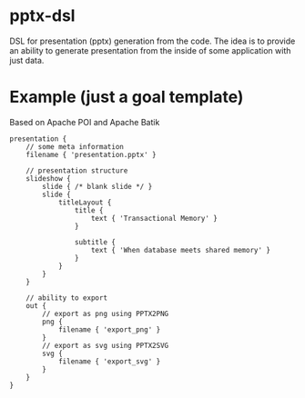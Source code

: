 # pptx-dsl
DSL for presentation (pptx) generation from the code.
The idea is to provide an ability to generate presentation from the inside of some application with just data.

# Example (just a goal template)

Based on Apache POI and Apache Batik

```
presentation {
    // some meta information
    filename { 'presentation.pptx' }

    // presentation structure
    slideshow {
        slide { /* blank slide */ }
        slide {
            titleLayout {
                title {
                    text { 'Transactional Memory' }
                }
                
                subtitle {
                    text { 'When database meets shared memory' }
                }
            }
        }
    }
    
    // ability to export
    out {
        // export as png using PPTX2PNG
        png {
            filename { 'export_png' }
        }
        // export as svg using PPTX2SVG
        svg {
            filename { 'export_svg' }
        }
    }    
}
```
